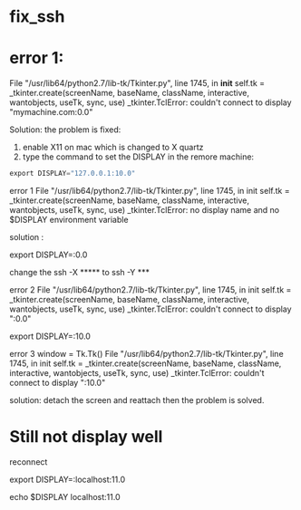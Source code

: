 # fix_ssh
# error 1:  
 File "/usr/lib64/python2.7/lib-tk/Tkinter.py", line 1745, in __init__
    self.tk = _tkinter.create(screenName, baseName, className, interactive, wantobjects, useTk, sync, use)
_tkinter.TclError: couldn't connect to display "mymachine.com:0.0"


Solution:
the problem is fixed:
1. enable X11 on mac which is changed to X quartz
2. type the command to set the DISPLAY in the remore machine:
```python
export DISPLAY="127.0.0.1:10.0"
```



error 1
File "/usr/lib64/python2.7/lib-tk/Tkinter.py", line 1745, in init self.tk = _tkinter.create(screenName, baseName, className, interactive, wantobjects, useTk, sync, use) _tkinter.TclError: no display name and no $DISPLAY environment variable

solution :

export DISPLAY=:0.0

change the ssh -X ***** to ssh -Y ***

error 2
File "/usr/lib64/python2.7/lib-tk/Tkinter.py", line 1745, in init self.tk = _tkinter.create(screenName, baseName, className, interactive, wantobjects, useTk, sync, use) _tkinter.TclError: couldn't connect to display ":0.0"

export DISPLAY=:10.0

error 3
window = Tk.Tk() File "/usr/lib64/python2.7/lib-tk/Tkinter.py", line 1745, in init self.tk = _tkinter.create(screenName, baseName, className, interactive, wantobjects, useTk, sync, use) _tkinter.TclError: couldn't connect to display ":10.0"

solution: detach the screen and reattach then the problem is solved.


# Still not display well

reconnect

export DISPLAY=:localhost:11.0

echo $DISPLAY
localhost:11.0

